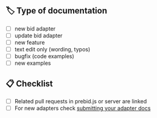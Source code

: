 <!--
Thanks for improving the documentation 😃
Please give a short description and check the matching checkboxes to help us review this as quick as possible.
-->

## 🏷 Type of documentation

- [ ] new bid adapter
- [ ] update bid adapter
- [ ] new feature
- [ ] text edit only (wording, typos)
- [ ] bugfix (code examples)
- [ ] new examples

## 📋 Checklist

- [ ] Related pull requests in prebid.js or server are linked
- [ ] For new adapters check [submitting your adapter docs](https://docs.prebid.org/dev-docs/bidder-adaptor.html#submitting-your-adapter)
